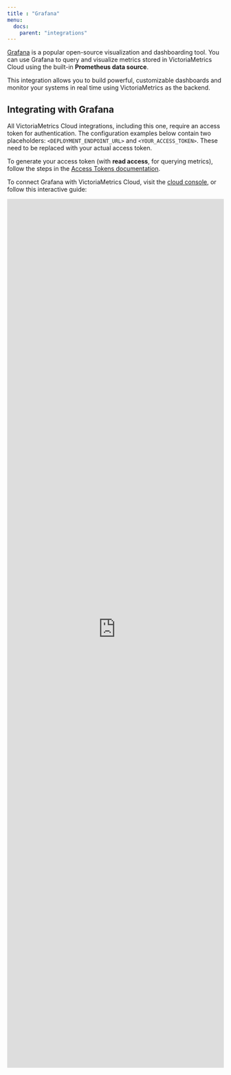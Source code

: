 ```yaml
---
title : "Grafana"
menu:
  docs:
    parent: "integrations"
---
```


[Grafana](https://grafana.com/) is a popular open-source visualization and dashboarding tool. You can
use Grafana to query and visualize metrics stored in VictoriaMetrics Cloud using the built-in **Prometheus data source**.

This integration allows you to build powerful, customizable dashboards and monitor your systems in
real time using VictoriaMetrics as the backend.

## Integrating with Grafana

All VictoriaMetrics Cloud integrations, including this one, require an access token for authentication.
The configuration examples below contain two placeholders: `<DEPLOYMENT_ENDPOINT_URL>` and
`<YOUR_ACCESS_TOKEN>`. These need to be replaced with your actual access token.

To generate your access token (with **read access**, for querying metrics), follow the steps in the
[Access Tokens documentation](https://docs.victoriametrics.com/victoriametrics-cloud/deployments/access-tokens).

To connect Grafana with VictoriaMetrics Cloud, visit the [cloud console](https://console.victoriametrics.cloud/integrations/grafana),
or follow this interactive guide:

<iframe 
    width="100%"
    style="aspect-ratio: 1/4;"
    name="iframe" 
    id="integration" 
    frameborder="0"
    src="https://console.victoriametrics.cloud/public/integrations/grafana" >
</iframe>
